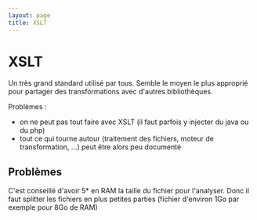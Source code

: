 ```yaml
---
layout: page
title: XSLT
---
```


# XSLT

Un très grand standard utilisé par tous. Semble le moyen le plus approprié pour partager des transformations avec d'autres bibliothèques.

Problèmes :

 * on ne peut pas tout faire avec XSLT (il faut parfois y injecter du java ou du php)
 * tout ce qui tourne autour (traitement des fichiers, moteur de transformation, ...) peut être alors peu documenté

## Problèmes

C'est conseillé d'avoir 5* en RAM la taille du fichier pour l'analyser. Donc il faut splitter les fichiers en plus petites parties (fichier d'environ 1Go par exemple pour 8Go de RAM)
